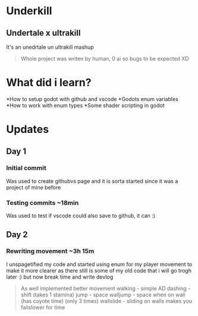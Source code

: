 # Underkill
## Undertale x ultrakill
It's an unedrtale un ultrakill mashup
> Whole project was writen by human, 0 ai so bugs to be expected XD
# What did i learn?
*How to setup godot with github and vscode
*Godots enum variables
*How to work with enum types
*Some shader scripting in godot

# Updates
## Day 1
### Initial commit
Was used to create githubvs page and it is sorta started since it was a project of mine before
### Testing commits ~18min
Was used to test if vscode could also save to github, it can :)
## Day 2
### Rewriting movement ~3h 15m
I unspagetified my code and started using enum for my player movement to make it more clearer as there still is some of my old code that i will go trogh later :)
but now break time and write devlog
>As well implemented better movement
>walking - simple AD
>dashing - shift (takes 1 stamina)
>jump - space
>walljump - space when on wall (has coyote time) (only 3 times)
>wallslide - sliding on walls makes you fallslower for time
